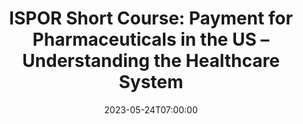 ---
# Documentation: https://wowchemy.com/docs/managing-content/
type: course
title: "ISPOR Short Course: Payment for Pharmaceuticals in the US – Understanding the Healthcare System"
url_register: https://www.ispor.org/conferences-education/event/2023/05/24/default-calendar/may-24-25-payment-for-pharmaceuticals-in-the-us-understanding-the-healthcare-system(tm)--virtual
date: 2023-05-24T07:00:00
date_end: 2023-05-25T09:00:00
all_day: false
speaker: "Jessica Daw, Ashley N Holzworth-Nash and Patrick LaFontaine"
location: "Virtual"
---
